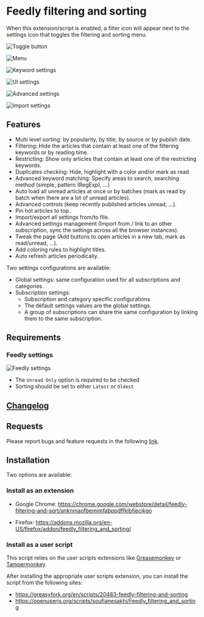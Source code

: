 # Feedly filtering and sorting

When this extension/script is enabled, a filter icon will appear next to the settings icon that toggles the filtering and sorting menu.

![Toggle button](https://raw.githubusercontent.com/soufianesakhi/feedly-filtering-and-sorting/master/screenshots/toggle%20button.PNG)

![Menu](https://raw.githubusercontent.com/soufianesakhi/feedly-filtering-and-sorting/master/screenshots/menu.PNG)

![Keyword settings](https://raw.githubusercontent.com/soufianesakhi/feedly-filtering-and-sorting/master/screenshots/keyword_controls.PNG)

![UI settings](https://raw.githubusercontent.com/soufianesakhi/feedly-filtering-and-sorting/master/screenshots/ui_controls.PNG)

![Advanced settings](https://raw.githubusercontent.com/soufianesakhi/feedly-filtering-and-sorting/master/screenshots/menu_advanced.PNG)

![Import settings](https://raw.githubusercontent.com/soufianesakhi/feedly-filtering-and-sorting/master/screenshots/settings_controls.PNG)

## Features

- Multi level sorting: by popularity, by title, by source or by publish date.
- Filtering: Hide the articles that contain at least one of the filtering keywords or by reading time.
- Restricting: Show only articles that contain at least one of the restricting keywords.
- Duplicates checking: Hide, highlight with a color and/or mark as read
- Advanced keyword matching: Specify areas to search, searching method (simple, pattern (RegExp), ...)
- Auto load all unread articles at once or by batches (mark as read by batch when there are a lot of unread articles).
- Advanced controls (keep recently published articles unread, ...).
- Pin hot articles to top.
- Import/export all settings from/to file.
- Advanced settings management (Import from / link to an other subscription, sync the settings across all the browser instances).
- Tweak the page (Add buttons to open articles in a new tab, mark as read/unread, ...).
- Add coloring rules to highlight titles.
- Auto refresh articles periodically.

Two settings configurations are available:

- Global settings: same configuration used for all subscriptions and categories.
- Subscription settings:
  - Subscription and category specific configurations
  - The default settings values are the global settings.
  - A group of subscriptions can share the same configuration by linking them to the same subscription.

## Requirements

### Feedly settings
![Feedly settings](https://raw.githubusercontent.com/soufianesakhi/feedly-filtering-and-sorting/master/screenshots/feedly_settings.PNG)

- The `Unread Only` option is required to be checked
- Sorting should be set to either `Latest` or `Oldest`

## [Changelog](https://github.com/soufianesakhi/feedly-filtering-and-sorting/releases)

## Requests

Please report bugs and feature requests in the following [link](https://github.com/soufianesakhi/feedly-filtering-and-sorting/issues).

## Installation

Two options are available:

### Install as an extension

- Google Chrome: https://chrome.google.com/webstore/detail/feedly-filtering-and-sort/anknmaofbemimfabppdffklbfiecikgo

- Firefox: https://addons.mozilla.org/en-US/firefox/addon/feedly_filtering_and_sorting/

### Install as a user script

This script relies on the user scripts extensions like [Greasemonkey](https://addons.mozilla.org/en-US/firefox/addon/greasemonkey/) or [Tampermonkey](https://chrome.google.com/webstore/detail/tampermonkey/dhdgffkkebhmkfjojejmpbldmpobfkfo?hl=en).

After installing the appropriate user scripts extension, you can install the script from the following sites:

- https://greasyfork.org/en/scripts/20483-feedly-filtering-and-sorting
- https://openuserjs.org/scripts/soufianesakhi/Feedly_filtering_and_sorting
